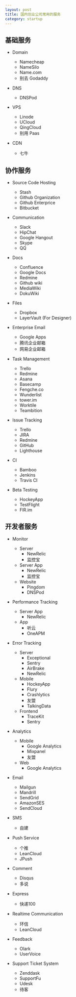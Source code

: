```yaml
---
layout: post
title: 国内创业公司常用的服务
category: startup
---
```


## 基础服务

- Domain
     - Namecheap
     - NameSilo
     - Name.com
     - 别去 Godaddy

- DNS
     - DNSPod

- VPS
     - Linode
     - UCloud
     - QingCloud
     - 别用 Paas

- CDN
     - 七牛

## 协作服务

- Source Code Hosting
     - Stash
     - Github Organization
     - Github Enterprice
     - Bitbucket

- Communication
     - Slack
     - HipChat
     - Google Hangout
     - Skype
     - QQ

- Docs
     - Confluence
     - Google Docs
     - Redmine
     - Github wiki
     - MediaWiki
     - DokuWiki

- Files
     - Dropbox
     - LayerVault (For Designer)

- Enterprise Email
     - Google Apps
     - 腾讯企业邮箱
     - 网易企业邮箱

- Task Management
     - Trello
     - Redmine
     - Asana
     - Basecamp
     - Fengche.co
     - Wunderlist
     - tower.im
     - Worktile
     - Teambition

- Issue Tracking
     - Trello
     - JIRA
     - Redmine
     - GitHub
     - Lighthouse

- CI
     - Bamboo
     - Jenkins
     - Travis CI

- Beta Testing
     - HockeyApp
     - TestFlight
     - FIR.im

## 开发者服务

- Monitor
     - Server
          - NewRelic
          - 监控宝
     - Server App
          - NewRelic
          - 监控宝
     - Website
          - Pingdom
          - DNSPod

- Performance Tracking
     - Server App
          - NewRelic
     - App
          - 听云
          - OneAPM

- Error Tracking
     - Server
          - Exceptional
          - Sentry
          - AirBrake
          - NewRelic
     - Mobile
          - HockeyApp
          - Flury
          - Crashlytics
          - 友盟
          - TalkingData
     - Frontend
          - TraceKit
          - Sentry

- Analytics
     - Mobile
          - Google Analytics
          - Mixpanel
          - 友盟
     - Web
          - Google Analytics

- Email
     - Mailgun
     - Mandrill
     - SendGrid
     - AmazonSES
     - SendCloud

- SMS
     - 自建

- Push Service
     - 个推
     - LeanCloud
     - JPush

- Comment
     - Disqus
     - 多说

- Express
     - 快递100

- Realtime Communication
     - 环信
     - LeanCloud

- Feedback
     - Olark
     - UserVoice

- Support Ticket System
     - Zenddask
     - SupportFu
     - Udesk
     - 待客
